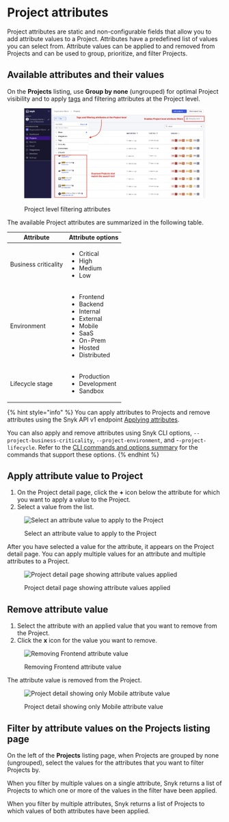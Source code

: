 # Project attributes

Project attributes are static and non-configurable fields that allow you to add attribute values to a Project. Attributes have a predefined list of values you can select from. Attribute values can be applied to and removed from Projects and can be used to group, prioritize, and filter Projects.

## **Available attributes and their values**

On the **Projects** listing, use **Group by none** (ungrouped) for optimal Project visibility and to apply [tags](../../snyk-web-ui/introduction-to-snyk-projects/project-tags.md) and filtering attributes at the Project level.

<figure><img src="../../.gitbook/assets/Screenshot 2023-01-23 at 18.07.46 (1).png" alt="Project level filtering attributes"><figcaption><p>Project level filtering attributes</p></figcaption></figure>

The available Project attributes are summarized in the following table.

| Attribute            | Attribute options                                                                                                                                           |
| -------------------- | ----------------------------------------------------------------------------------------------------------------------------------------------------------- |
| Business criticality | <ul><li>Critical</li><li>High</li><li>Medium</li><li>Low</li></ul>                                                                                          |
| Environment          | <ul><li>Frontend</li><li>Backend</li><li>Internal</li><li>External</li><li>Mobile</li><li>SaaS</li><li>On-Prem</li><li>Hosted</li><li>Distributed</li></ul> |
| Lifecycle stage      | <ul><li>Production</li><li>Development</li><li>Sandbox</li></ul>                                                                                            |

{% hint style="info" %}
You can apply attributes to Projects and remove attributes using the Snyk API v1 endpoint [Applying attributes](https://snyk.docs.apiary.io/#reference/projects/project-attributes/applying-attributes).

You can also apply and remove attributes using Snyk CLI options, `--project-business-criticality`, `--project-environment`, and -`-project-lifecycle`. Refer to the [CLI commands and options summary](../../snyk-cli/cli-reference.md) for the commands that support these options.
{% endhint %}

## **Apply attribute value to Project**

1. On the Project detail page, click the **+** icon below the attribute for which you want to apply a value to the Project.
2. Select a value from the list.

<figure><img src="../../.gitbook/assets/gs1.png" alt="Select an attribute value to apply to the Project"><figcaption><p>Select an attribute value to apply to the Project</p></figcaption></figure>

After you have selected a value for the attribute, it appears on the Project detail page. You can apply multiple values for an attribute and multiple attributes to a Project.

<figure><img src="../../.gitbook/assets/gs2.png" alt="Project detail page showing attribute values applied"><figcaption><p>Project detail page showing attribute values applied</p></figcaption></figure>

## **Remove attribute value**

1. Select the attribute with an applied value that you want to remove from the Project.
2. Click the **x** icon for the value you want to remove.

<figure><img src="../../.gitbook/assets/gs3.png" alt="Removing Frontend attribute value"><figcaption><p>Removing Frontend attribute value</p></figcaption></figure>

The attribute value is removed from the Project.

<figure><img src="../../.gitbook/assets/gs4.png" alt="Project detail showing only Mobile attribute value"><figcaption><p>Project detail showing only Mobile attribute value</p></figcaption></figure>

## **Filter by attribute values on the Projects listing page**

On the left of the **Projects** listing page, when Projects are grouped by none (ungrouped), select the values for the attributes that you want to filter Projects by.

When you filter by multiple values on a single attribute, Snyk returns a list of Projects to which one or more of the values in the filter have been applied.

When you filter by multiple attributes, Snyk returns a list of Projects to which values of both attributes have been applied.

